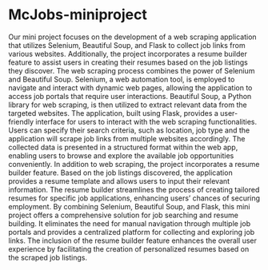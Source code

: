 # McJobs-miniproject
Our mini project focuses on the development of a web scraping application that utilizes Selenium, Beautiful Soup, and Flask to collect job links from various websites.
Additionally, the project incorporates a resume builder feature to assist users in creating their resumes based on the job listings they discover.
The web scraping process combines the power of Selenium and Beautiful Soup. Selenium, a web automation tool, is employed to navigate and interact with dynamic
web pages, allowing the application to access job portals that require user interactions.
Beautiful Soup, a Python library for web scraping, is then utilized to extract relevant
data from the targeted websites.
The application, built using Flask, provides a user-friendly interface for users to interact with the web scraping functionalities. Users can specify their search criteria, such
as location, job type and the application will scrape job links from multiple websites
accordingly. The collected data is presented in a structured format within the web
app, enabling users to browse and explore the available job opportunities conveniently.
In addition to web scraping, the project incorporates a resume builder feature. Based
on the job listings discovered, the application provides a resume template and allows
users to input their relevant information. The resume builder streamlines the process
of creating tailored resumes for specific job applications, enhancing users’ chances of
securing employment.
By combining Selenium, Beautiful Soup, and Flask, this mini project offers a comprehensive solution for job searching and resume building. It eliminates the need for
manual navigation through multiple job portals and provides a centralized platform
for collecting and exploring job links. The inclusion of the resume builder feature enhances the overall user experience by facilitating the creation of personalized resumes
based on the scraped job listings.
